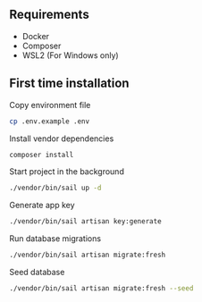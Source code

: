 ## Requirements

- Docker
- Composer
- WSL2 (For Windows only)

## First time installation

Copy environment file
```bash
cp .env.example .env
```

Install vendor dependencies
```bash
composer install
```

Start project in the background
```bash
./vendor/bin/sail up -d
```

Generate app key
```bash
./vendor/bin/sail artisan key:generate
```

Run database migrations
```bash
./vendor/bin/sail artisan migrate:fresh
```

Seed database
```bash
./vendor/bin/sail artisan migrate:fresh --seed
```
